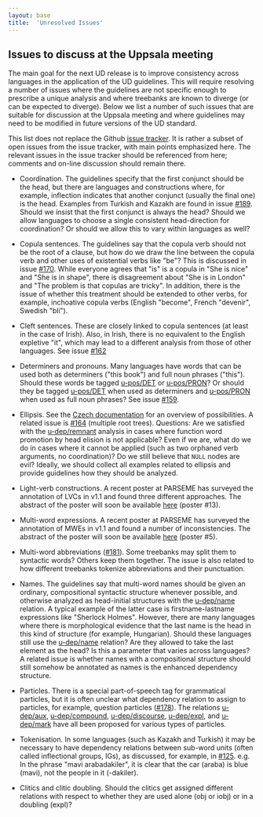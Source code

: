 ```yaml
---
layout: base
title:  'Unresolved Issues'
---
```


## Issues to discuss at the Uppsala meeting

The main goal for the next UD release is to improve consistency across languages in the application of the UD guidelines. This will require resolving a number of issues where the guidelines are not specific enough to prescribe a unique analysis and where treebanks are known to diverge (or can be expected to diverge). Below we list a number of such issues that are suitable for discussion at the Uppsala meeting and where guidelines may need to be modified in future versions of the UD standard.

This list does not replace the Github <a href="https://github.com/universaldependencies/docs/issues">issue tracker</a>. It is rather a subset of open issues from the issue tracker, with main points emphasized here. The relevant issues in the issue tracker should be referenced from here; comments and on-line discussion should remain there.

* Coordination. The guidelines specify that the first conjunct should be the head, but there are languages and constructions where, for example, inflection indicates that another conjunct (usually the final one) is the head. Examples from Turkish and Kazakh are found in issue <a href="https://github.com/UniversalDependencies/docs/issues/189">#189</a>. Should we insist that the first conjunct is always the head? Should we allow languages to choose a single consistent head-direction for coordination? Or should we allow this to vary within languages as well?

* Copula sentences. The guidelines say that the copula verb should not be the root of a clause, but how do we draw the line between the copula verb and other uses of existential verbs like "be"? This is discussed in issue <a href="https://github.com/UniversalDependencies/docs/issues/170">#170</a>. While everyone agrees that "is" is a copula in "She is nice" and "She is in shape", there is disagreement about "She is in London" and "The problem is that copulas are tricky". In addition, there is the issue of whether this treatment should be extended to other verbs, for example, inchoative copula verbs (English "become", French "devenir", Swedish "bli").

* Cleft sentences. These are closely linked to copula sentences (at least in the case of Irish). Also, in Irish, there is no equivalent to the English expletive "it", which may lead to a different analysis from those of other languages. See issue <a href="https://github.com/UniversalDependencies/docs/issues/162">#162</a>

* Determiners and pronouns. Many languages have words that can be used both as determiners ("this book") and full noun phrases ("this"). Should these words be tagged [u-pos/DET]() or [u-pos/PRON]()? Or should they be tagged [u-pos/DET]() when used as determiners and [u-pos/PRON]() when used as full noun phrases? See issue <a href="https://github.com/UniversalDependencies/docs/issues/159">#159</a>.

* Ellipsis.
  See the
  <a href="http://universaldependencies.github.io/docs/cs/overview/specific-syntax.html#ellipsis">Czech documentation</a>
  for an overview of possibilities. 
  A related issue is <a href="https://github.com/UniversalDependencies/docs/issues/164">#164</a> (multiple root trees).
  Questions: 
  Are we satisfied with the [u-dep/remnant]() analysis in cases where function word promotion by head elision is not   applicable?
  Even if we are, what do we do in cases where it cannot be applied (such as two orphaned verb arguments, no coordination)?
  Do we still believe that `NULL` nodes are evil?
  Ideally, we should collect all examples related to ellipsis and provide guidelines how they should be analyzed.

* Light-verb constructions. A recent poster at PARSEME has surveyed the annotation of LVCs in v1.1 and found three different approaches. The abstract of the poster will soon be available <a href="http://typo.uni-konstanz.de/parseme/index.php/2-general/138-admitted-posters-iasi-23-24-september-2015">here</a> (poster #13).

* Multi-word expressions. A recent poster at PARSEME has surveyed the annotation of MWEs in v1.1 and found a number of   inconsistencies. The abstract of the poster will soon be available <a href="http://typo.uni-konstanz.de/parseme/index.php/2-general/138-admitted-posters-iasi-23-24-september-2015">here</a> (poster #5).

* Multi-word abbreviations (<a href="https://github.com/UniversalDependencies/docs/issues/181">#181</a>).
  Some treebanks may split them to syntactic words? Others keep them together.
  The issue is also related to how different treebanks tokenize abbreviations and their punctuation.

* Names. The guidelines say that multi-word names should be given an ordinary, compositional syntactic structure whenever possible, and otherwise analyzed as head-initial structures with the [u-dep/name]() relation. A typical example of the latter case is firstname-lastname expressions like "Sherlock Holmes". However, there are many languages where there is morphological evidence that the last name is the head in this kind of structure (for example, Hungarian). Should these languages still use the [u-dep/name]() relation? Are they allowed to take the last element as the head? Is this a parameter that varies across languages? A related issue is whether names with a compositional structure should still somehow be annotated as names is the enhanced dependency structure.

* Particles. There is a special part-of-speech tag for grammatical particles, but it is often unclear what dependency  relation to assign to particles, for example, question particles (<a href="https://github.com/UniversalDependencies/docs/issues/178">#178</a>). The relations [u-dep/aux](), [u-dep/compound](), [u-dep/discourse](), [u-dep/expl](), and [u-dep/mark]() have all been proposed for various types of particles.

* Tokenisation. In some languages (such as Kazakh and Turkish) it may be necessary to have dependency relations between sub-word units (often called inflectional groups, IGs), as discussed, for example, in <a href="https://github.com/UniversalDependencies/docs/issues/125">#125</a>. e.g. In the phrase "mavi arabadakiler", it is clear that the car (araba) is blue (mavi), not the people in it (-dakiler).

* Clitics and clitic doubling. Should the clitics get assigned different relations with respect to whether they are used alone (obj or iobj) or in a doubling (expl)?
